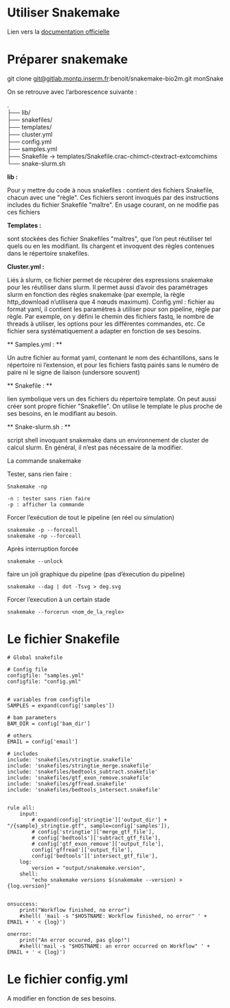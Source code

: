 # Utiliser Snakemake

Lien vers la [documentation officielle](https://snakemake.readthedocs.io/en/stable/)


# Préparer snakemake

git clone git@gitlab.montp.inserm.fr:benoit/snakemake-bio2m.git  monSnake

On se retrouve avec l’arborescence suivante : 

.  
├── lib/  
├── snakefiles/  
├── templates/  
├── cluster.yml  
├── config.yml  
├── samples.yml  
├── Snakefile -> templates/Snakefile.crac-chimct-ctextract-extcomchims  
└── snake-slurm.sh  

**lib :**

Pour y mettre du code à nous
snakefiles : 
contient des fichiers Snakefile, chacun avec une "règle". Ces fichiers seront invoqués par des instructions includes du fichier Snakefile "maître". En usage courant, on ne modifie pas ces fichiers

**Templates :**

sont stockées des fichier Snakefiles "maîtres", que l’on peut réutiliser tel quels ou en les modifiant. Ils chargent et invoquent des règles contenues dans le répertoire snakefiles.

**Cluster.yml :**
 
Liés à slurm, ce fichier permet de récupérer des expressions snakemake pour les réutiliser dans slurm. Il permet aussi d’avoir des paramétrages slurm en fonction des règles snakemake (par exemple, la règle http_download n’utilisera que 4 nœuds maximum).
Config.yml :
fichier au format yaml, il contient les paramètres à utiliser pour son pipeline, règle par règle. Par exemple, on y défini le chemin des fichiers fastq, le nombre de threads à utiliser, les options pour les différentes commandes, etc. Ce fichier sera systématiquement a adapter en fonction de ses besoins.

** Samples.yml : **

Un autre fichier au format yaml, contenant le nom des échantillons, sans le répertoire ni l’extension, et pour les fichiers fastq pairés sans le numéro de paire ni le signe de liaison (undersore souvent)

** Snakefile : **

lien symbolique vers un des fichiers du répertoire template. On peut aussi créer sont propre fichier "Snakefile". On utilise le template le plus proche de ses besoins, en le modifiant au besoin. 

** Snake-slurm.sh : **

script shell invoquant snakemake dans un environnement de cluster de calcul slurm. En général, il n’est pas nécessaire de la modifier.


La commande snakemake

Tester, sans rien faire : 

```
Snakemake -np
```
    -n : tester sans rien faire
    -p : afficher la commande


Forcer l’exécution de tout le pipeline (en réel ou simulation)

```
snakemake -p --forceall
snakemake -np --forceall
```

Après interruption forcée

```
snakemake --unlock
```

faire un joli graphique du pipeline (pas d’éxecution du pipeline)

```
snakemake --dag | dot -Tsvg > deg.svg
```

Forcer l’execution à un certain stade

```
snakemake --forcerun <nom_de_la_regle>
```


# Le fichier Snakefile

```
# Global snakefile

# Config file
configfile: "samples.yml"
configfile: "config.yml"


# variables from configfile
SAMPLES = expand(config['samples'])

# bam parameters
BAM_DIR = config['bam_dir']

# others
EMAIL = config['email']

# includes
include: 'snakefiles/stringtie.snakefile'
include: 'snakefiles/stringtie_merge.snakefile'
include: 'snakefiles/bedtools_subtract.snakefile'
include: 'snakefiles/gtf_exon_remove.snakefile'
include: 'snakefiles/gffread.snakefile'
include: 'snakefiles/bedtools_intersect.snakefile'


rule all:
    input:
        # expand(config['stringtie']['output_dir'] + "/{sample}_stringtie.gtf", sample=config['samples']),
        # config['stringtie']['merge_gtf_file'],
        # config['bedtools']['subtract_gtf_file'],
        # config['gtf_exon_remove']['output_file'],
        config['gffread']['output_file'],
        config['bedtools']['intersect_gtf_file'],
    log:
        version = "output/snakemake.version",
    shell:
        "echo snakemake versions $(snakemake --version) > {log.version}"


onsuccess:
    print("Workflow finished, no error")
    #shell( 'mail -s "$HOSTNAME: Workflow finished, no error" ' + EMAIL + ' < {log}')

onerror:
    print("An error occured, pas glop!")
    #shell('mail -s "$HOSTNAME: an error occurred on Workflow" ' + EMAIL + ' < {log}')
```

# Le fichier config.yml

A modifier en fonction de ses besoins.
